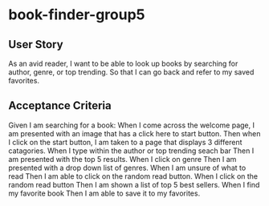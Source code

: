 # book-finder-group5

## User Story

As an avid reader, I want to be able to look up books by searching for author, genre, or top trending. So that I can go back and refer to my saved favorites.

## Acceptance Criteria 

Given I am searching for a book:
When I come across the welcome page, I am presented with an image that has a click here to start button.
Then when I click on the start button, I am taken to a page that displays 3 different catagories. 
When I type within the author or top trending seach bar
Then I am presented with the top 5 results.
When I click on genre
Then I am presented with a drop down list of genres.
When I am unsure of what to read
Then I am able to click on the random read button.
When I click on the random read button
Then I am shown a list of top 5 best sellers.
When I find my favorite book
Then I am able to save it to my favorites.


